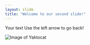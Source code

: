 ```yaml
---
layout: slide
title: "Welcome to our second slide!"
---
```

Your text
Use the left arrow to go back!

![Image of Yaktocat](https://octodex.github.com/images/yaktocat.png)
